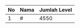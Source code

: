 | No | Nama            | Jumlah Level |
|----|-----------------|--------------|
| 1  | #    |    4550        |
